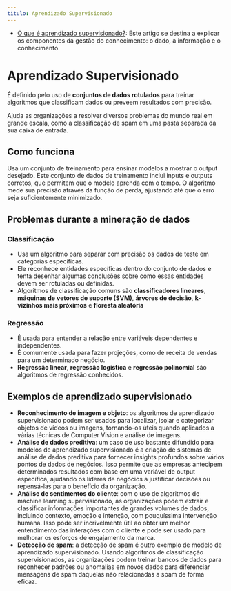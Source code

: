 ```yaml
---
titulo: Aprendizado Supervisionado
---
```

- [O que é aprendizado supervisionado?](https://www.ibm.com/br-pt/topics/supervised-learning#:~:text=O%20aprendizado%20supervisionado%2C%20conhecido%20tamb%C3%A9m,ou%20preveem%20resultados%20com%20precis%C3%A3o.): Este artigo se destina a explicar os componentes da gestão do conhecimento: o dado, a informação e o conhecimento.

# Aprendizado Supervisionado

É definido pelo uso de **conjuntos de dados rotulados** para treinar algoritmos que classificam dados ou preveem resultados com precisão. 

Ajuda as organizações a resolver diversos problemas do mundo real em grande escala, como a classificação de spam em uma pasta separada da sua caixa de entrada.

## Como funciona

Usa um conjunto de treinamento para ensinar modelos a mostrar o output desejado. Este conjunto de dados de treinamento inclui inputs e outputs corretos, que permitem que o modelo aprenda com o tempo. O algoritmo mede sua precisão através da função de perda, ajustando até que o erro seja suficientemente minimizado.

## Problemas durante a mineração de dados

### Classificação  

- Usa um algoritmo para separar com precisão os dados de teste em categorias específicas. 
- Ele reconhece entidades específicas dentro do conjunto de dados e tenta desenhar algumas conclusões sobre como essas entidades devem ser rotuladas ou definidas.
- Algoritmos de classificação comuns são **classificadores lineares**, **máquinas de vetores de suporte (SVM)**, **árvores de decisão**, **k-vizinhos mais próximos** e **floresta aleatória**

### Regressão

- É usada para entender a relação entre variáveis dependentes e independentes.
- É comumente usada para fazer projeções, como de receita de vendas para um determinado negócio.
- **Regressão linear**, **regressão logística** e **regressão polinomial** são algoritmos de regressão conhecidos.

## Exemplos de aprendizado supervisionado

- **Reconhecimento de imagem e objeto**:  os algoritmos de aprendizado supervisionado podem ser usados para localizar, isolar e categorizar objetos de vídeos ou imagens, tornando-os úteis quando aplicados a várias técnicas de Computer Vision e análise de imagens.
- **Análise de dados preditiva**:  um caso de uso bastante difundido para modelos de aprendizado supervisionado é a criação de sistemas de análise de dados preditiva para fornecer insights profundos sobre vários pontos de dados de negócios. Isso permite que as empresas antecipem determinados resultados com base em uma variável de output específica, ajudando os líderes de negócios a justificar decisões ou repensá-las para o benefício da organização.
- **Análise de sentimentos do cliente**:  com o uso de algoritmos de machine learning supervisionado, as organizações podem extrair e classificar informações importantes de grandes volumes de dados, incluindo contexto, emoção e intenção, com pouquíssima intervenção humana. Isso pode ser incrivelmente útil ao obter um melhor entendimento das interações com o cliente e pode ser usado para melhorar os esforços de engajamento da marca.
- **Detecção de spam**:  a detecção de spam é outro exemplo de modelo de aprendizado supervisionado. Usando algoritmos de classificação supervisionados, as organizações podem treinar bancos de dados para reconhecer padrões ou anomalias em novos dados para diferenciar mensagens de spam daquelas não relacionadas a spam de forma eficaz.
